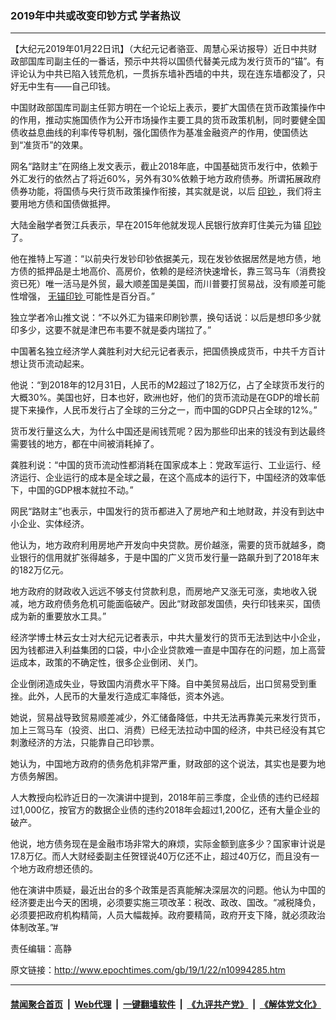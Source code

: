 ### 2019年中共或改变印钞方式 学者热议
------------------------

<p>
 【大纪元2019年01月22日讯】（大纪元记者骆亚、周慧心采访报导）近日中共财政部国库司副主任的一番话，预示中共将以国债代替美元成为发行货币的“锚”。有评论认为中共已陷入钱荒危机，一贯拆东墙补西墙的中共，现在连东墙都没了，只好无中生有——自己印钱。
</p>
<p class="p1">
 <span class="s1">
  中国财政部国库司副主任郭方明在一个论坛上表示，要扩大国债在货币政策操作中的作用，推动实施国债作为公开市场操作主要工具的货币政策机制，同时要健全国债收益息曲线的利率传导机制，强化国债作为基准金融资产的作用，使国债达到“准货币”的效果。
 </span>
</p>
<p class="p1">
 <span class="s1">
  网名“路财主”在网络上发文表示，截止2018年底，中国基础货币发行中，依赖于外汇发行的依然占了将近60%，另外有30%依赖于地方政府债券。所谓拓展政府债券功能，将国债与央行货币政策操作衔接，其实就是说，以后
  <a href="http://www.epochtimes.com/gb/tag/%E5%8D%B0%E9%92%9E.html">
   印钞
  </a>
  ，我们将主要用地方债和国债做抵押。
 </span>
</p>
<p class="p1">
 大陆金融学者贺江兵表示，早在2015年他就发现人民银行放弃盯住美元为锚
 <a href="http://www.epochtimes.com/gb/tag/%E5%8D%B0%E9%92%9E.html">
  印钞
 </a>
 了。
</p>
<p class="p1">
 他在推特上写道：“以前央行发钞印钞依据美元，现在发钞依据居然是地方债，地方债的抵押品是土地高价、高房价，依赖的是经济快速增长，靠三驾马车（消费投资已死）唯一活马是外贸，最大顺差国是美国，而川普要打贸易战，没有顺差可能性增强，
 <a href="http://www.epochtimes.com/gb/tag/%E6%97%A0%E9%94%9A%E5%8D%B0%E9%92%9E.html">
  无锚印钞
 </a>
 可能性是百分百。”
</p>
<p class="p1">
 <span class="s1">
  独立学者冷山推文说：“不以外汇为锚来印刷钞票，换句话说：以后是想印多少就印多少，这要不就是津巴布韦要不就是委内瑞拉了。”
 </span>
</p>
<p class="p1">
 <span class="s1">
  中国著名独立经济学人龚胜利对大纪元记者表示，把国债换成货币，中共千方百计想让货币流动起来。
 </span>
</p>
<p class="p1">
 <span class="s1">
  他说：“到2018年的12月31日，人民币的M2超过了182万亿，占了全球货币发行的大概30%。美国也好，日本也好，欧洲也好，他们的货币流动是在GDP的增长前提下来操作，人民币发行占了全球的三分之一，而中国的GDP只占全球的12%。”
 </span>
</p>
<p class="p1">
 <span class="s1">
  货币发行量这么大，为什么中国还是闹钱荒呢？因为那些印出来的钱没有到达最终需要钱的地方，都在中间被消耗掉了。
 </span>
</p>
<p class="p1">
 <span class="s1">
  龚胜利说：“中国的货币流动性都消耗在国家成本上：党政军运行、工业运行、经济运行、企业运行的成本是全球之最，在这个高成本的运行下，中国经济的效率低下，中国的GDP根本就拉不动。”
 </span>
</p>
<p class="p1">
 <span class="s1">
  网民“路财主”也表示，中国发行的货币都进入了房地产和土地财政，并没有到达中小企业、实体经济。
 </span>
</p>
<p class="p1">
 <span class="s1">
  他认为，地方政府利用房地产开发向中央贷款。房价越涨，需要的货币就越多，商业银行的信用就扩张得越多，于是中国的广义货币发行量一路飙升到了2018年末的182万亿元。
 </span>
</p>
<p class="p1">
 <span class="s1">
  地方政府的财政收入远远不够支付贷款利息，而房地产又涨无可涨，卖地收入锐减，地方政府债务危机可能面临破产。因此“财政部发国债，央行印钱来买，国债成为新的重要放水工具。”
 </span>
</p>
<p class="p1">
 <span class="s1">
  经济学博士林云女士对大纪元记者表示，中共大量发行的货币无法到达中小企业，因为钱都进入利益集团的口袋，中小企业贷款难一直是中国存在的问题，加上高营运成本，政策的不确定性，很多企业倒闭、关门。
 </span>
</p>
<p class="p1">
 <span class="s1">
  企业倒闭造成失业，导致国内消费水平下降。自中美贸易战后，出口贸易受到重挫。此外，人民币的大量发行造成汇率降低，资本外逃。
 </span>
</p>
<p class="p1">
 <span class="s1">
  她说，贸易战导致贸易顺差减少，外汇储备降低，中共无法再靠美元来发行货币，加上三驾马车（投资、出口、消费）已经无法拉动中国的经济，中共已经没有其它刺激经济的方法，只能靠自己印钞票。
 </span>
</p>
<p class="p1">
 <span class="s1">
  她认为，中国地方政府的债务危机非常严重，财政部的这个说法，其实也是要为地方债务解困。
 </span>
</p>
<p class="p1">
 <span class="s1">
  人大教授向松祚近日的一次演讲中提到，2018年前三季度，企业债的违约已经超过1,000亿，按官方的数据企业债的违约2018年会超过1,200亿，还有大量企业的破产。
 </span>
</p>
<p class="p1">
 <span class="s1">
  他说，地方债务现在是金融市场非常大的麻烦，实际金额到底多少？国家审计说是17.8万亿。而人大财经委副主任贺铿说40万亿还不止，超过40万亿，而且没有一个地方政府想还债的。
 </span>
</p>
<p class="p2">
 <span class="s1">
  他在演讲中质疑，最近出台的多个政策是否真能解决深层次的问题。他认为中国的经济要走出今天的困境，必须要实施三项改革：税改、政改、国改。“减税降负，必须要把政府机构精简，人员大幅裁掉。政府要精简，政府开支下降，就必须政治体制改革。”#
 </span>
</p>
<p class="p2">
 责任编辑：高静
</p>

原文链接：http://www.epochtimes.com/gb/19/1/22/n10994285.htm


------------------------
#### [禁闻聚合首页](https://github.com/gfw-breaker/banned-news/blob/master/README.md) &nbsp;|&nbsp; [Web代理](https://github.com/gfw-breaker/open-proxy/blob/master/README.md) &nbsp;|&nbsp; [一键翻墙软件](https://github.com/gfw-breaker/nogfw/blob/master/README.md) &nbsp;|&nbsp; [《九评共产党》](https://github.com/gfw-breaker/9ping.md/blob/master/README.md#九评之一评共产党是什么) &nbsp;|&nbsp; [《解体党文化》](https://github.com/gfw-breaker/jtdwh.md/blob/master/README.md#绪论)